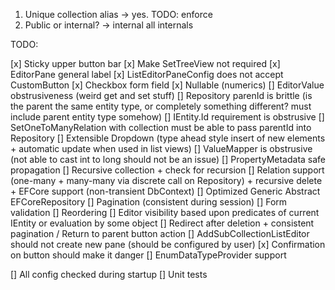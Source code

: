 1. Unique collection alias -> yes. TODO: enforce
2. Public or internal? -> internal all internals 



TODO:

[x] Sticky upper button bar
[x] Make SetTreeView not required
[x] EditorPane general label
[x] ListEditorPaneConfig does not accept CustomButton
[x] Checkbox form field
[x] Nullable (numerics)
[] EditorValue obstrusiveness (weird get and set stuff)
[] Repository parenId is brittle (is the parent the same entity type, or completely something different? must include parent entity type somehow)
[] IEntity.Id requirement is obstrusive
[] SetOneToManyRelation with collection must be able to pass parentId into Repository
[] Extensible Dropdown (type ahead style insert of new elements + automatic update when used in list views)
[] ValueMapper is obstrusive (not able to cast int to long should not be an issue)
[] PropertyMetadata safe propagation
[] Recursive collection + check for recursion
[] Relation support (one-many + many-many via discrete call on Repository) + recursive delete + EFCore support (non-transient DbContext)
[] Optimized Generic Abstract EFCoreRepository
[] Pagination (consistent during session)
[] Form validation
[] Reordering
[] Editor visibility based upon predicates of current IEntity or evaluation by some object
[] Redirect after deletion + consistent pagination / Return to parent button action
[] AddSubCollectionListEditor should not create new pane (should be configured by user)
[x] Confirmation on button should make it danger
[] EnumDataTypeProvider support

[] All config checked during startup
[] Unit tests